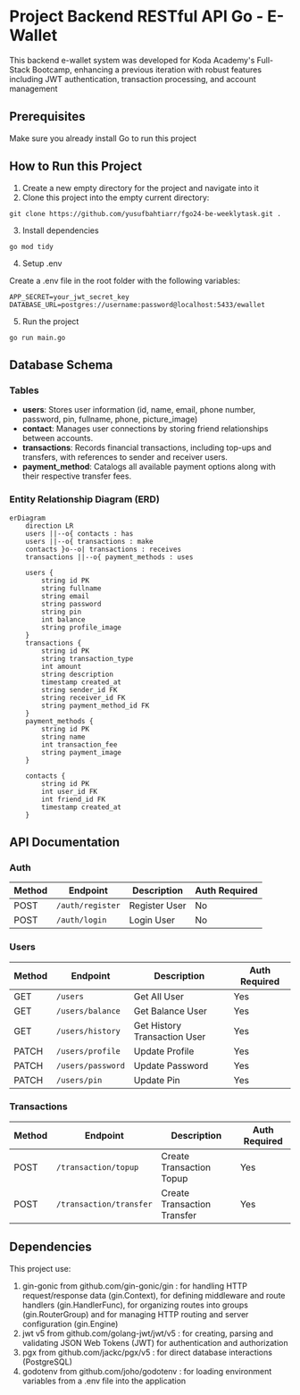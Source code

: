 # Project Backend RESTful API Go - E-Wallet

This backend e-wallet system was developed for Koda Academy's Full-Stack Bootcamp, enhancing a previous iteration with robust features including JWT authentication, transaction processing, and account management

## Prerequisites

Make sure you already install Go to run this project

## How to Run this Project

1. Create a new empty directory for the project and navigate into it
2. Clone this project into the empty current directory:

```
git clone https://github.com/yusufbahtiarr/fgo24-be-weeklytask.git .
```

3. Install dependencies

```
go mod tidy
```

4. Setup .env

Create a .env file in the root folder with the following variables:

```
APP_SECRET=your_jwt_secret_key
DATABASE_URL=postgres://username:password@localhost:5433/ewallet
```

5. Run the project

```
go run main.go
```

## Database Schema

### Tables

- **users**: Stores user information (id, name, email, phone number, password, pin, fullname, phone, picture_image)
- **contact**: Manages user connections by storing friend relationships between accounts.
- **transactions**: Records financial transactions, including top-ups and transfers, with references to sender and receiver users.
- **payment_method**: Catalogs all available payment options along with their respective transfer fees.

### Entity Relationship Diagram (ERD)

```mermaid
erDiagram
    direction LR
    users ||--o{ contacts : has
    users ||--o{ transactions : make
    contacts }o--o| transactions : receives
    transactions ||--o{ payment_methods : uses

    users {
        string id PK
        string fullname
        string email
        string password
        string pin
        int balance
        string profile_image
    }
    transactions {
        string id PK
        string transaction_type
        int amount
        string description
        timestamp created_at
        string sender_id FK
        string receiver_id FK
        string payment_method_id FK
    }
    payment_methods {
        string id PK
        string name
        int transaction_fee
        string payment_image
    }

    contacts {
        string id PK
        int user_id FK
        int friend_id FK
        timestamp created_at
    }

```

## API Documentation

### Auth

| Method | Endpoint         | Description   | Auth Required |
| ------ | ---------------- | ------------- | ------------- |
| POST   | `/auth/register` | Register User | No            |
| POST   | `/auth/login`    | Login User    | No            |

### Users

| Method | Endpoint          | Description                  | Auth Required |
| ------ | ----------------- | ---------------------------- | ------------- |
| GET    | `/users`          | Get All User                 | Yes           |
| GET    | `/users/balance`  | Get Balance User             | Yes           |
| GET    | `/users/history`  | Get History Transaction User | Yes           |
| PATCH  | `/users/profile`  | Update Profile               | Yes           |
| PATCH  | `/users/password` | Update Password              | Yes           |
| PATCH  | `/users/pin`      | Update Pin                   | Yes           |

### Transactions

| Method | Endpoint                | Description                 | Auth Required |
| ------ | ----------------------- | --------------------------- | ------------- |
| POST   | `/transaction/topup`    | Create Transaction Topup    | Yes           |
| POST   | `/transaction/transfer` | Create Transaction Transfer | Yes           |

## Dependencies

This project use:

1. gin-gonic from github.com/gin-gonic/gin : for handling HTTP request/response data (gin.Context), for defining middleware and route handlers (gin.HandlerFunc), for organizing routes into groups (gin.RouterGroup) and for managing HTTP routing and server configuration (gin.Engine)
2. jwt v5 from github.com/golang-jwt/jwt/v5 : for creating, parsing and validating JSON Web Tokens (JWT) for authentication and authorization
3. pgx from github.com/jackc/pgx/v5 : for direct database interactions (PostgreSQL)
4. godotenv from github.com/joho/godotenv : for loading environment variables from a .env file into the application
